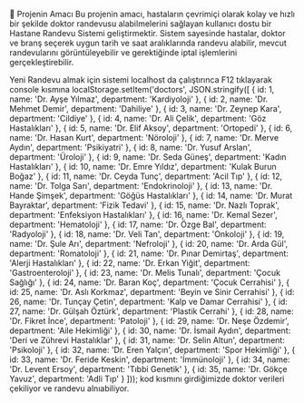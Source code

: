  🏥 Projenin Amacı
Bu projenin amacı, hastaların çevrimiçi olarak kolay ve hızlı bir şekilde doktor randevusu alabilmelerini sağlayan kullanıcı dostu bir Hastane Randevu Sistemi geliştirmektir. Sistem sayesinde hastalar, doktor ve branş seçerek uygun tarih ve saat aralıklarında randevu alabilir, mevcut randevularını görüntüleyebilir ve gerektiğinde iptal işlemlerini gerçekleştirebilir.

 Yeni Randevu almak için sistemi localhost da çalıştırınca F12 tıklayarak console kısmına localStorage.setItem('doctors', JSON.stringify([
  { id: 1, name: 'Dr. Ayşe Yılmaz', department: 'Kardiyoloji' },
  { id: 2, name: 'Dr. Mehmet Demir', department: 'Dahiliye' },
  { id: 3, name: 'Dr. Zeynep Kara', department: 'Cildiye' },
  { id: 4, name: 'Dr. Ali Çelik', department: 'Göz Hastalıkları' },
  { id: 5, name: 'Dr. Elif Aksoy', department: 'Ortopedi' },
  { id: 6, name: 'Dr. Hasan Kurt', department: 'Nöroloji' },
  { id: 7, name: 'Dr. Merve Aydın', department: 'Psikiyatri' },
  { id: 8, name: 'Dr. Yusuf Arslan', department: 'Üroloji' },
  { id: 9, name: 'Dr. Seda Güneş', department: 'Kadın Hastalıkları' },
  { id: 10, name: 'Dr. Emre Yıldız', department: 'Kulak Burun Boğaz' },
  { id: 11, name: 'Dr. Ceyda Tunç', department: 'Acil Tıp' },
  { id: 12, name: 'Dr. Tolga Sarı', department: 'Endokrinoloji' },
  { id: 13, name: 'Dr. Hande Şimşek', department: 'Göğüs Hastalıkları' },
  { id: 14, name: 'Dr. Murat Bayraktar', department: 'Fizik Tedavi' },
  { id: 15, name: 'Dr. Nazlı Toprak', department: 'Enfeksiyon Hastalıkları' },
  { id: 16, name: 'Dr. Kemal Sezer', department: 'Hematoloji' },
  { id: 17, name: 'Dr. Özge Bal', department: 'Radyoloji' },
  { id: 18, name: 'Dr. Veli Tan', department: 'Onkoloji' },
  { id: 19, name: 'Dr. Şule Arı', department: 'Nefroloji' },
  { id: 20, name: 'Dr. Arda Gül', department: 'Romatoloji' },
  { id: 21, name: 'Dr. Pınar Demirtaş', department: 'Alerji Hastalıkları' },
  { id: 22, name: 'Dr. Erkan Yiğit', department: 'Gastroenteroloji' },
  { id: 23, name: 'Dr. Melis Tunalı', department: 'Çocuk Sağlığı' },
  { id: 24, name: 'Dr. Baran Koç', department: 'Çocuk Cerrahisi' },
  { id: 25, name: 'Dr. Aslı Korkmaz', department: 'Beyin ve Sinir Cerrahisi' },
  { id: 26, name: 'Dr. Tunçay Çetin', department: 'Kalp ve Damar Cerrahisi' },
  { id: 27, name: 'Dr. Gülşah Öztürk', department: 'Plastik Cerrahi' },
  { id: 28, name: 'Dr. Fikret İnce', department: 'Patoloji' },
  { id: 29, name: 'Dr. Neşe Özdemir', department: 'Aile Hekimliği' },
  { id: 30, name: 'Dr. İsmail Aydın', department: 'Deri ve Zührevi Hastalıklar' },
  { id: 31, name: 'Dr. Selin Altun', department: 'Psikoloji' },
  { id: 32, name: 'Dr. Eren Yalçın', department: 'Spor Hekimliği' },
  { id: 33, name: 'Dr. Feride Keskin', department: 'İmmünoloji' },
  { id: 34, name: 'Dr. Levent Ersoy', department: 'Tıbbi Genetik' },
  { id: 35, name: 'Dr. Gökçe Yavuz', department: 'Adli Tıp' }
]));
 kod kısmını girdiğimizde doktor verileri çekiliyor ve randevu alnıabiliyor.